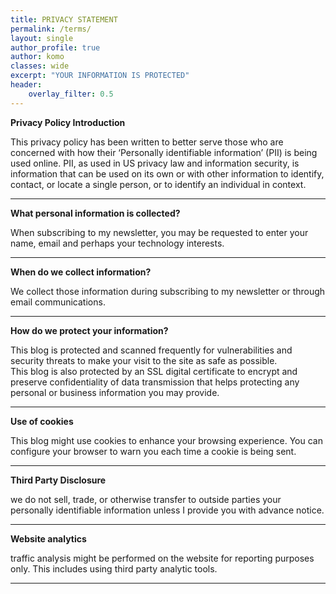 ```yaml
---
title: PRIVACY STATEMENT
permalink: /terms/
layout: single
author_profile: true
author: komo
classes: wide
excerpt: "YOUR INFORMATION IS PROTECTED"
header:
    overlay_filter: 0.5
---
```

<p><strong>Privacy Policy Introduction</strong></p>
<!-- /wp:paragraph -->

<!-- wp:paragraph {"canvasClassName":"cnvs-block-core-paragraph-1588326155873"} -->
<p>This privacy policy has been written to better serve those who are concerned with how their ‘Personally identifiable information’ (PII) is being used online. PII, as used in US privacy law and information security, is information that can be used on its own or with other information to identify, contact, or locate a single person, or to identify an individual in context.</p>
<!-- /wp:paragraph -->

<!-- wp:separator {"className":"is-style-cnvs-separator-dashed is-cnvs-separator-id-1588329947506","canvasClassName":"cnvs-block-core-separator-1588329947495","canvasBlockId":1588329947506} -->
<hr class="wp-block-separator is-style-cnvs-separator-dashed is-cnvs-separator-id-1588329947506"/>
<!-- /wp:separator -->

<!-- wp:paragraph {"canvasClassName":"cnvs-block-core-paragraph-1588326155884","borderStyle":"","borderRadiusLink":false} -->
<p class="cnvs-block-core-paragraph-1588326155884"><strong>What personal information is collected?</strong></p>
<!-- /wp:paragraph -->

<!-- wp:paragraph {"canvasClassName":"cnvs-block-core-paragraph-1588326155897"} -->
<p>When subscribing to my newsletter, you may be requested to enter your name, email and perhaps your technology interests.</p>
<!-- /wp:paragraph -->

<!-- wp:separator {"className":"is-style-cnvs-separator-dashed is-cnvs-separator-id-1588330024645","canvasClassName":"cnvs-block-core-separator-1588330024633","canvasBlockId":1588330024645} -->
<hr class="wp-block-separator is-style-cnvs-separator-dashed is-cnvs-separator-id-1588330024645"/>
<!-- /wp:separator -->

<!-- wp:paragraph {"canvasClassName":"cnvs-block-core-paragraph-1588326155907"} -->
<p><strong>When do we collect information?</strong></p>
<!-- /wp:paragraph -->

<!-- wp:paragraph {"canvasClassName":"cnvs-block-core-paragraph-1588326155917"} -->
<p>We collect those information during subscribing to my newsletter or through email communications.</p>
<!-- /wp:paragraph -->

<!-- wp:separator {"className":"is-style-cnvs-separator-dashed is-cnvs-separator-id-1588330030381","canvasClassName":"cnvs-block-core-separator-1588330030373","canvasBlockId":1588330030381} -->
<hr class="wp-block-separator is-style-cnvs-separator-dashed is-cnvs-separator-id-1588330030381"/>
<!-- /wp:separator -->

<!-- wp:paragraph {"canvasClassName":"cnvs-block-core-paragraph-1588326155928"} -->
<p><strong>How do we protect your information?</strong></p>
<!-- /wp:paragraph -->

<!-- wp:paragraph {"canvasClassName":"cnvs-block-core-paragraph-1588326155942"} -->
<p>This blog is protected and scanned frequently for vulnerabilities and security threats to make your visit to the site as safe as possible.<br>This blog is also protected by an SSL digital certificate to encrypt and preserve confidentiality of data transmission that helps protecting any personal or business information you may provide.</p>
<!-- /wp:paragraph -->

<!-- wp:separator {"className":"is-style-cnvs-separator-dashed is-cnvs-separator-id-1588330036187","canvasClassName":"cnvs-block-core-separator-1588330036181","canvasBlockId":1588330036187} -->
<hr class="wp-block-separator is-style-cnvs-separator-dashed is-cnvs-separator-id-1588330036187"/>
<!-- /wp:separator -->

<!-- wp:paragraph {"canvasClassName":"cnvs-block-core-paragraph-1588326155953"} -->
<p><strong>Use of cookies</strong></p>
<!-- /wp:paragraph -->

<!-- wp:paragraph {"canvasClassName":"cnvs-block-core-paragraph-1588326155964"} -->
<p>This blog might use cookies to enhance your browsing experience. You can configure your browser to warn you each time a cookie is being sent.</p>
<!-- /wp:paragraph -->

<!-- wp:separator {"className":"is-style-cnvs-separator-dashed is-cnvs-separator-id-1588330041099","canvasClassName":"cnvs-block-core-separator-1588330041092","canvasBlockId":1588330041099} -->
<hr class="wp-block-separator is-style-cnvs-separator-dashed is-cnvs-separator-id-1588330041099"/>
<!-- /wp:separator -->

<!-- wp:paragraph {"canvasClassName":"cnvs-block-core-paragraph-1588326155975"} -->
<p><strong>Third Party Disclosure</strong></p>
<!-- /wp:paragraph -->

<!-- wp:paragraph {"canvasClassName":"cnvs-block-core-paragraph-1588326155984"} -->
<p>we do not sell, trade, or otherwise transfer to outside parties your personally identifiable information unless I provide you with advance notice.</p>
<!-- /wp:paragraph -->

<!-- wp:separator {"className":"is-style-cnvs-separator-dashed is-cnvs-separator-id-1588330044369","canvasClassName":"cnvs-block-core-separator-1588330044362","canvasBlockId":1588330044369} -->
<hr class="wp-block-separator is-style-cnvs-separator-dashed is-cnvs-separator-id-1588330044369"/>
<!-- /wp:separator -->

<!-- wp:paragraph {"canvasClassName":"cnvs-block-core-paragraph-1588326155994"} -->
<p><strong>Website analytics</strong></p>
<!-- /wp:paragraph -->

<!-- wp:paragraph {"canvasClassName":"cnvs-block-core-paragraph-1588326156007"} -->
<p>traffic analysis might be performed on the website for reporting purposes only. This includes using third party analytic tools.</p>
<!-- /wp:paragraph -->

<!-- wp:separator {"className":"is-style-cnvs-separator-dashed is-cnvs-separator-id-1588330048043","canvasClassName":"cnvs-block-core-separator-1588330048038","canvasBlockId":1588330048043} -->
<hr class="wp-block-separator is-style-cnvs-separator-dashed is-cnvs-separator-id-1588330048043"/>
<!-- /wp:separator -->